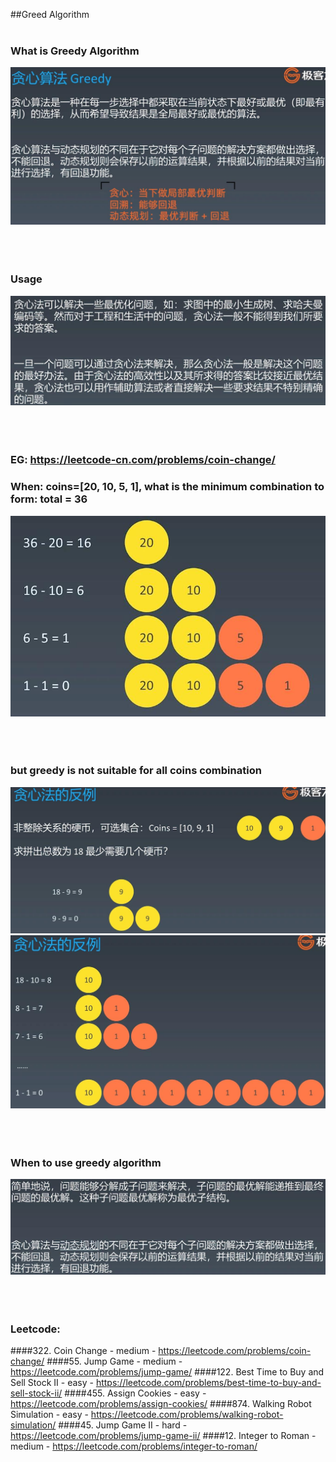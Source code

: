 ##Greed Algorithm
<br></br>
### What is Greedy Algorithm
![Image of greedy_algorith](imgs/greedy_algorith.jpg)
<br></br>
<br></br>
### Usage
![Image of greedy_algorithm_usage](imgs/greedy_algorithm_usage.jpg)
<br></br>
<br></br>
### EG: https://leetcode-cn.com/problems/coin-change/
### When: coins=[20, 10, 5, 1], what is the minimum combination to form: total = 36 
![Image of greedy_coins](imgs/greedy_coins.jpg)
<br></br>
<br></br>
### but greedy is not suitable for all coins combination
![Image of greed_coins_bad](imgs/greed_coins_bad.jpg)
![Image of greed_coins_bad_1](imgs/greed_coins_bad_1.jpg)
<br></br>
<br></br>
### When to use greedy algorithm
![Image of greedy_when_to_use](imgs/greedy_when_to_use.jpg)
<br></br>
<br></br>
### Leetcode:
####322. Coin Change - medium - https://leetcode.com/problems/coin-change/
####55. Jump Game - medium - https://leetcode.com/problems/jump-game/
####122. Best Time to Buy and Sell Stock II - easy - https://leetcode.com/problems/best-time-to-buy-and-sell-stock-ii/
####455. Assign Cookies - easy - https://leetcode.com/problems/assign-cookies/
####874. Walking Robot Simulation - easy - https://leetcode.com/problems/walking-robot-simulation/
####45. Jump Game II - hard - https://leetcode.com/problems/jump-game-ii/
####12. Integer to Roman - medium - https://leetcode.com/problems/integer-to-roman/
